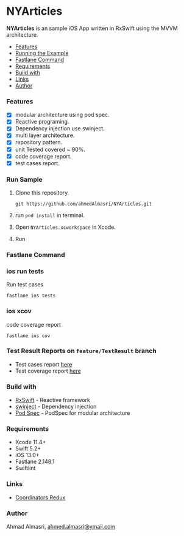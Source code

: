 # NYArticles

**NYArticles**  is an sample iOS App written in RxSwift using the MVVM architecture.  


- [Features](#features)
- [Running the Example](#run-sample)
- [Fastlane Command](#fastlane-command)
- [Requirements](#requirements)
- [Build with](#build-with)
- [Links](#links)
- [Author](#author)

### Features

- [x] modular architecture using pod spec.
- [x] Reactive programing.
- [x] Dependency injection use swinject.
- [x] multi layer architecture.
- [x] repository pattern.
- [x] unit Tested covered ~ 90%.
- [x] code coverage report.
- [x] test cases report.

### Run Sample 
1. Clone this repository.
    ```
    git https://github.com/ahmedAlmasri/NYArticles.git
    ```
2. run `pod install` in terminal. 

3. Open `NYArticles.xcworkspace` in Xcode. 

4. Run

### Fastlane Command

### ios run tests
Run test cases
```
fastlane ios tests
```

### ios xcov
code coverage report
```
fastlane ios cov
```
### Test Result Reports on `feature/TestResult` branch

* Test cases report [here](http://htmlpreview.github.io/?https://github.com/ahmedAlmasri/NYArticles/feature/TestResult/blob/fastlane/test_output/report.html)
* Test coverage report [here](http://htmlpreview.github.io/?https://github.com/ahmedAlmasri/NYArticles/feature/TestResult/blob/fastlane/xcov_output/index.html)

### Build with
* [RxSwift](https://github.com/ReactiveX/RxSwift) - Reactive framework
* [swinject](https://github.com/Swinject/Swinject) - Dependency injection
* [Pod Spec](https://guides.cocoapods.org/making/specs-and-specs-repo.html) - PodSpec for modular architecture 

### Requirements
- Xcode 11.4+
- Swift 5.2+
- iOS 13.0+
- Fastlane 2.148.1
- Swiftlint

### Links

- [Coordinators Redux](http://khanlou.com/2015/10/coordinators-redux/)

### Author

Ahmad Almasri, ahmed.almasri@ymail.com
